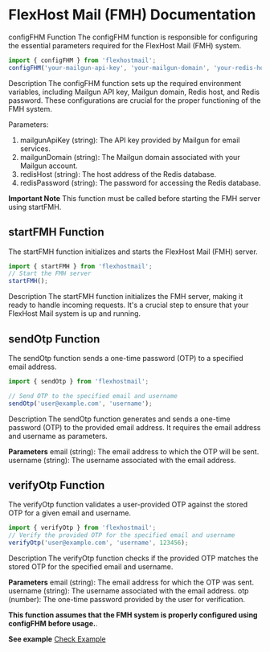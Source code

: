 # FlexHost Mail (FMH) Documentation

 configFHM Function
 The configFHM function is responsible for configuring the essential parameters required for the FlexHost Mail (FMH) system.

```javascript
import { configFHM } from 'flexhostmail';
configFHM('your-mailgun-api-key', 'your-mailgun-domain', 'your-redis-host', 'your-redis-password');
```

Description
The configFHM function sets up the required environment variables, including Mailgun API key, Mailgun domain, Redis host, and Redis password. These configurations are crucial for the proper functioning of the FMH system.

Parameters:

1. mailgunApiKey (string): The API key provided by Mailgun for email services.
2. mailgunDomain (string): The Mailgun domain associated with your Mailgun account.
3. redisHost (string): The host address of the Redis database.
4. redisPassword (string): The password for accessing the Redis database.

 **Important Note**
This function must be called before starting the FMH server using startFMH.

## startFMH Function

The startFMH function initializes and starts the FlexHost Mail (FMH) server.

```javascript
import { startFMH } from 'flexhostmail';
// Start the FMH server
startFMH();
```

Description
The startFMH function initializes the FMH server, making it ready to handle incoming requests. It's a crucial step to ensure that your FlexHost Mail system is up and running.  

## sendOtp Function

The sendOtp function sends a one-time password (OTP) to a specified email address.

```javascript
import { sendOtp } from 'flexhostmail';

// Send OTP to the specified email and username
sendOtp('user@example.com', 'username');
```

Description
The sendOtp function generates and sends a one-time password (OTP) to the provided email address. It requires the email address and username as parameters.

**Parameters**
email (string): The email address to which the OTP will be sent.
username (string): The username associated with the email address.

## verifyOtp Function

The verifyOtp function validates a user-provided OTP against the stored OTP for a given email and username.

```javascript
import { verifyOtp } from 'flexhostmail';
// Verify the provided OTP for the specified email and username
verifyOtp('user@example.com', 'username', 123456);
```

Description
The verifyOtp function checks if the provided OTP matches the stored OTP for the specified email and username.

**Parameters**
email (string): The email address for which the OTP was sent.
username (string): The username associated with the email address.
otp (number): The one-time password provided by the user for verification.

**This function assumes that the FMH system is properly configured using configFHM before usage.**.

**See example**
[Check Example](./example.md)
